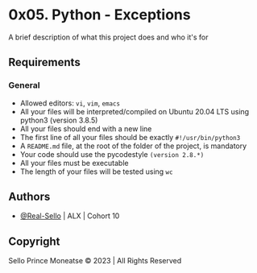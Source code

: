 # 0x05. Python - Exceptions

A brief description of what this project does and who it's for

## Requirements
### General
- Allowed editors: `vi`, `vim`, `emacs`
- All your files will be interpreted/compiled on Ubuntu 20.04 LTS using python3 (version 3.8.5)
- All your files should end with a new line
- The first line of all your files should be exactly `#!/usr/bin/python3`
- A `README.md` file, at the root of the folder of the project, is mandatory
- Your code should use the pycodestyle `(version 2.8.*)`
- All your files must be executable
- The length of your files will be tested using `wc`

## Authors

- [@Real-Sello](https://github.com/Real-Sello) | ALX | Cohort 10

## Copyright

Sello Prince Moneatse &copy; 2023 | All Rights Reserved

